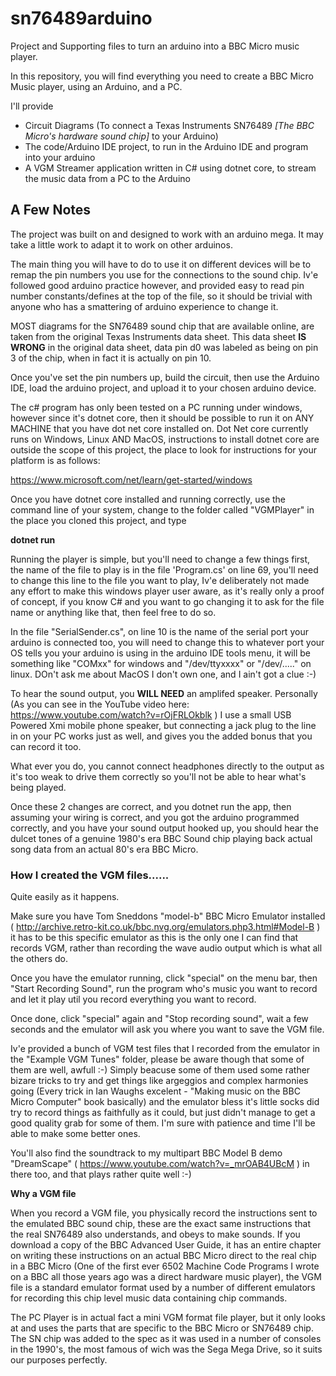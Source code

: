 
# sn76489arduino
Project and Supporting files to turn an arduino into a BBC Micro music player.

In this repository, you will find everything you need to create a BBC Micro Music player, using an Arduino, and a PC.

I'll provide

* Circuit Diagrams (To connect a Texas Instruments SN76489 *[The BBC Micro's hardware sound chip]* to your Arduino)
* The code/Arduino IDE project, to run in the Arduino IDE and program into your arduino
* A VGM Streamer application written in C# using dotnet core, to stream the music data from a PC to the Arduino

## A Few Notes

The project was built on and designed to work with an arduino mega.  It may take a little work to adapt it to work on other arduinos.

The main thing you will have to do to use it on different devices will be to remap the pin numbers you use for the connections to the sound chip.  Iv'e followed good arduino practice however, and provided easy to read pin number constants/defines at the top of the file, so it should be trivial with anyone who has a smattering of arduino experience to change it.

MOST diagrams for the SN76489 sound chip that are available online, are taken from the original Texas Instruments data sheet.  This data sheet **IS WRONG** in the original data sheet, data pin d0 was labeled as being on pin 3 of the chip, when in fact it is actually on pin 10.

Once you've set the pin numbers up, build the circuit, then use the Arduino IDE, load the arduino project, and upload it to your chosen arduino device.

The c# program has only been tested on a PC running under windows, however since it's dotnet core, then it should be possible to run it on ANY MACHINE that you have dot net core installed on.  Dot Net core currently runs on Windows, Linux AND MacOS, instructions to install dotnet core are outside the scope of this project, the place to look for instructions for your platform is as follows:

https://www.microsoft.com/net/learn/get-started/windows

Once you have dotnet core installed and running correctly, use the command line of your system, change to the folder called "VGMPlayer" in the place you cloned this project, and type

**dotnet run**

Running the player is simple, but you'll need to change a few things first, the name of the file to play is in the file 'Program.cs' on line 69, you'll need to change this line to the file you want to play, Iv'e deliberately not made any effort to make this windows player user aware, as it's really only a proof of concept, if you know C# and you want to go changing it to ask for the file name or anything like that, then feel free to do so.

In the file "SerialSender.cs", on line 10 is the name of the serial port your arduino is connected too, you will need to change this to whatever port your OS tells you your arduino is using in the arduino IDE tools menu, it will be something like "COMxx" for windows and "/dev/ttyxxxx" or "/dev/....." on linux.  DOn't ask me about MacOS I don't own one, and I ain't got a clue :-)

To hear the sound output, you **WILL NEED** an amplifed speaker.  Personally (As you can see in the YouTube video here: https://www.youtube.com/watch?v=rOjFRLOkblk ) I use a small USB Powered Xmi mobile phone speaker, but connecting a jack plug to the line in on your PC works just as well, and gives you the added bonus that you can record it too.

What ever you do, you cannot connect headphones directly to the output as it's too weak to drive them correctly so you'll not be able to hear what's being played.

Once these 2 changes are correct, and you dotnet run the app, then assuming your wiring is correct, and you got the arduino programmed correctly, and you have your sound output hooked up, you should hear the dulcet tones of a genuine 1980's era BBC Sound chip playing back actual song data from an actual 80's era BBC Micro.

### How I created the VGM files......
Quite easily as it happens.

Make sure you have Tom Sneddons "model-b" BBC Micro Emulator installed ( http://archive.retro-kit.co.uk/bbc.nvg.org/emulators.php3.html#Model-B ) it has to be this specific emulator as this is the only one I can find that records VGM, rather than recording the wave audio output which is what all the others do.

Once you have the emulator running, click "special" on the menu bar, then "Start Recording Sound", run the program who's music you want to record and let it play util you record everything you want to record.

Once done, click "special" again and "Stop recording sound", wait a few seconds and the emulator will ask you where you want to save the VGM file.

Iv'e provided a bunch of VGM test files that I recorded from the emulator in the "Example VGM Tunes" folder, please be aware though that some of them are well, awfull :-)  Simply beacuse some of them used some rather bizare tricks to try and get things like argeggios and complex harmonies going (Every trick in Ian Waughs excelent - "Making music on the BBC Micro Computer" book basically) and the emulator bless it's little socks did try to record things as faithfully as it could, but just didn't manage to get a good quality grab for some of them.  I'm sure with patience and time I'll be able to make some better ones.

You'll also find the soundtrack to my multipart BBC Model B demo "DreamScape" ( https://www.youtube.com/watch?v=_mrOAB4UBcM ) in there too, and that plays rather quite well :-)

**Why a VGM file**

When you record a VGM file, you physically record the instructions sent to the emulated BBC sound chip, these are the exact same instructions that the real SN76489 also understands, and obeys to make sounds.  If you download a copy of the BBC Advanced User Guide, it has an entire chapter on writing these instructions on an actual BBC Micro direct to the real chip in a BBC Micro (One of the first ever 6502 Machine Code Programs I wrote on a BBC all those years ago was a direct hardware music player), the VGM file is a standard emulator format used by a number of different emulators for recording this chip level music data containing chip commands.

The PC Player is in actual fact a mini VGM format file player, but it only looks at and uses the parts that are specific to the BBC Micro or SN76489 chip.  The SN chip was added to the spec as it was used in a number of consoles in the 1990's, the most famous of wich was the Sega Mega Drive, so it suits our purposes perfectly.

